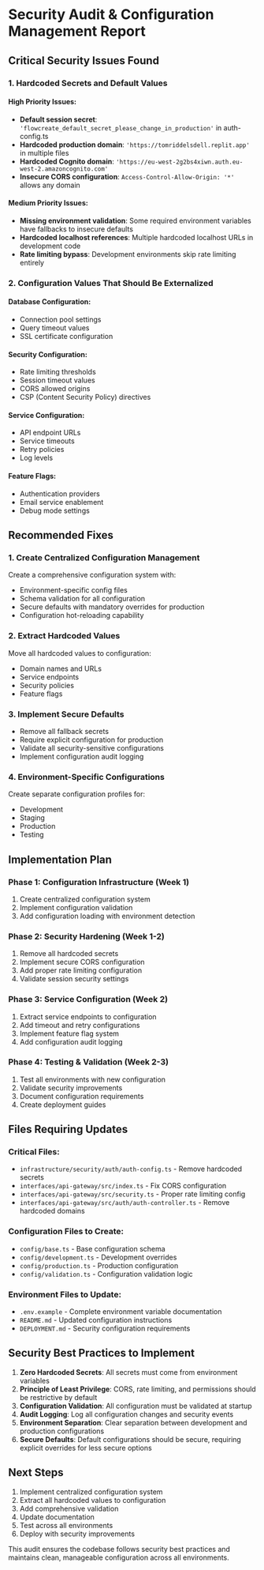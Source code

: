 # Security Audit & Configuration Management Report

## Critical Security Issues Found

### 1. Hardcoded Secrets and Default Values

#### High Priority Issues:
- **Default session secret**: `'flowcreate_default_secret_please_change_in_production'` in auth-config.ts
- **Hardcoded production domain**: `'https://tomriddelsdell.replit.app'` in multiple files
- **Hardcoded Cognito domain**: `'https://eu-west-2g2bs4xiwn.auth.eu-west-2.amazoncognito.com'`
- **Insecure CORS configuration**: `Access-Control-Allow-Origin: '*'` allows any domain

#### Medium Priority Issues:
- **Missing environment validation**: Some required environment variables have fallbacks to insecure defaults
- **Hardcoded localhost references**: Multiple hardcoded localhost URLs in development code
- **Rate limiting bypass**: Development environments skip rate limiting entirely

### 2. Configuration Values That Should Be Externalized

#### Database Configuration:
- Connection pool settings
- Query timeout values
- SSL certificate configuration

#### Security Configuration:
- Rate limiting thresholds
- Session timeout values
- CORS allowed origins
- CSP (Content Security Policy) directives

#### Service Configuration:
- API endpoint URLs
- Service timeouts
- Retry policies
- Log levels

#### Feature Flags:
- Authentication providers
- Email service enablement
- Debug mode settings

## Recommended Fixes

### 1. Create Centralized Configuration Management

Create a comprehensive configuration system with:
- Environment-specific config files
- Schema validation for all configuration
- Secure defaults with mandatory overrides for production
- Configuration hot-reloading capability

### 2. Extract Hardcoded Values

Move all hardcoded values to configuration:
- Domain names and URLs
- Service endpoints
- Security policies
- Feature flags

### 3. Implement Secure Defaults

- Remove all fallback secrets
- Require explicit configuration for production
- Validate all security-sensitive configurations
- Implement configuration audit logging

### 4. Environment-Specific Configurations

Create separate configuration profiles for:
- Development
- Staging  
- Production
- Testing

## Implementation Plan

### Phase 1: Configuration Infrastructure (Week 1)
1. Create centralized configuration system
2. Implement configuration validation
3. Add configuration loading with environment detection

### Phase 2: Security Hardening (Week 1-2)
1. Remove all hardcoded secrets
2. Implement secure CORS configuration
3. Add proper rate limiting configuration
4. Validate session security settings

### Phase 3: Service Configuration (Week 2)
1. Extract service endpoints to configuration
2. Add timeout and retry configurations
3. Implement feature flag system
4. Add configuration audit logging

### Phase 4: Testing & Validation (Week 2-3)
1. Test all environments with new configuration
2. Validate security improvements
3. Document configuration requirements
4. Create deployment guides

## Files Requiring Updates

### Critical Files:
- `infrastructure/security/auth/auth-config.ts` - Remove hardcoded secrets
- `interfaces/api-gateway/src/index.ts` - Fix CORS configuration
- `interfaces/api-gateway/src/security.ts` - Proper rate limiting config
- `interfaces/api-gateway/src/auth/auth-controller.ts` - Remove hardcoded domains

### Configuration Files to Create:
- `config/base.ts` - Base configuration schema
- `config/development.ts` - Development overrides
- `config/production.ts` - Production configuration
- `config/validation.ts` - Configuration validation logic

### Environment Files to Update:
- `.env.example` - Complete environment variable documentation
- `README.md` - Updated configuration instructions
- `DEPLOYMENT.md` - Security configuration requirements

## Security Best Practices to Implement

1. **Zero Hardcoded Secrets**: All secrets must come from environment variables
2. **Principle of Least Privilege**: CORS, rate limiting, and permissions should be restrictive by default
3. **Configuration Validation**: All configuration must be validated at startup
4. **Audit Logging**: Log all configuration changes and security events
5. **Environment Separation**: Clear separation between development and production configurations
6. **Secure Defaults**: Default configurations should be secure, requiring explicit overrides for less secure options

## Next Steps

1. Implement centralized configuration system
2. Extract all hardcoded values to configuration
3. Add comprehensive validation
4. Update documentation
5. Test across all environments
6. Deploy with security improvements

This audit ensures the codebase follows security best practices and maintains clean, manageable configuration across all environments.